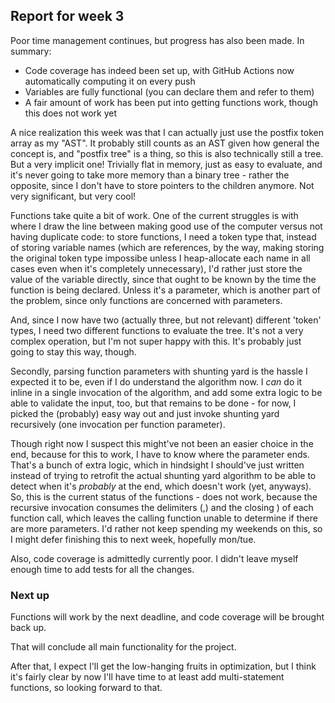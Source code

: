 ## Report for week 3

Poor time management continues, but progress has also been made. In summary:
* Code coverage has indeed been set up, with GitHub Actions now automatically computing it on every push
* Variables are fully functional (you can declare them and refer to them)
* A fair amount of work has been put into getting functions work, though this does not work yet

A nice realization this week was that I can actually just use the postfix token array as my "AST". 
It probably still counts as an AST given how general the concept is, and "postfix tree" is a thing, so this is also technically still a tree. But a very
implicit one! Trivially flat in memory, just as easy to evaluate, and it's never going to take more memory than a binary tree - rather the opposite, since
I don't have to store pointers to the children anymore. Not very significant, but very cool!

Functions take quite a bit of work. One of the current struggles is with where I draw the line between making good use of the computer versus 
not having duplicate code: to store functions, I need a token type that, instead of storing variable names (which are references, by the way, making
storing the original token type impossibe unless I heap-allocate each name in all cases even when it's completely unnecessary), I'd rather just
store the value of the variable directly, since that ought to be known by the time the function is being declared. Unless it's a parameter, which is
another part of the problem, since only functions are concerned with parameters. 

And, since I now have two (actually three, but not relevant) different 'token' types, I need two different functions to evaluate the tree.
It's not a very complex operation, but I'm not super happy with this. It's probably just going to stay this way, though.

Secondly, parsing function parameters with shunting yard is the hassle I expected it to be, even if I do understand the algorithm now. I *can*
do it inline in a single invocation of the algorithm, and add some extra logic to be able to validate the input, too, but that remains to be done -
for now, I picked the (probably) easy way out and just invoke shunting yard recursively (one invocation per function parameter).

Though right now I suspect this might've not been an easier choice in the end, because for this to work, I have to know where the parameter ends.
That's a bunch of extra logic, which in hindsight I should've just written instead of trying to retrofit the actual shunting yard algorithm to be able to
detect when it's *probably* at the end, which doesn't work (yet, anyways). So, this is the current status of the functions - does not work, because
the recursive invocation consumes the delimiters (,) and the closing ) of each function call, which leaves the calling function unable to determine
if there are more parameters. I'd rather not keep spending my weekends on this, so I might defer finishing this to next week, hopefully mon/tue.

Also, code coverage is admittedly currently poor. I didn't leave myself enough time to add tests for all the changes.

### Next up

Functions will work by the next deadline, and code coverage will be brought back up. 

That will conclude all main functionality for the project. 

After that, I expect I'll get the low-hanging fruits in optimization, but I think it's fairly clear by now I'll have time to at least add 
multi-statement functions, so looking forward to that.
